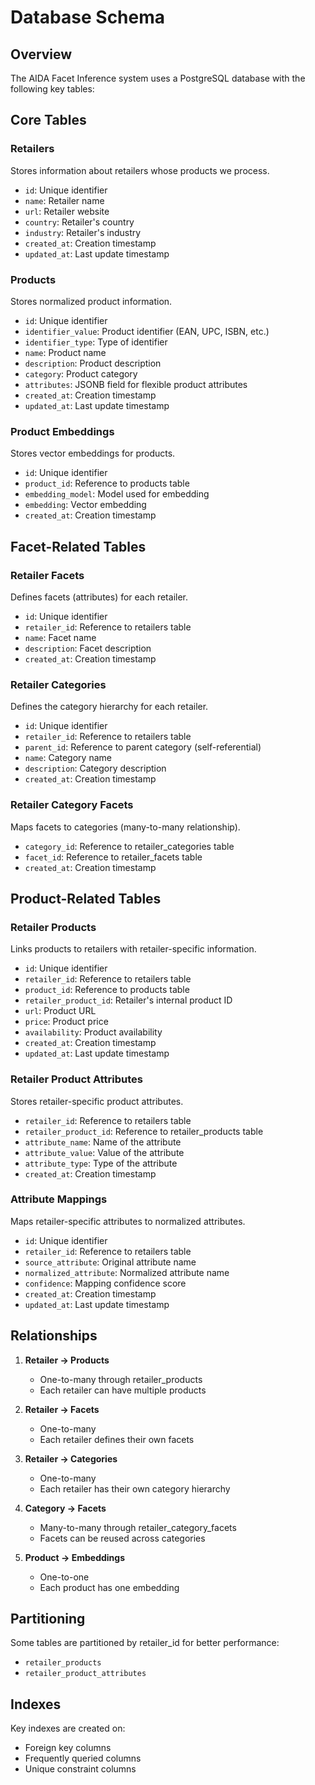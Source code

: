 # Database Schema

## Overview

The AIDA Facet Inference system uses a PostgreSQL database with the following key tables:

## Core Tables

### Retailers
Stores information about retailers whose products we process.
- `id`: Unique identifier
- `name`: Retailer name
- `url`: Retailer website
- `country`: Retailer's country
- `industry`: Retailer's industry
- `created_at`: Creation timestamp
- `updated_at`: Last update timestamp

### Products
Stores normalized product information.
- `id`: Unique identifier
- `identifier_value`: Product identifier (EAN, UPC, ISBN, etc.)
- `identifier_type`: Type of identifier
- `name`: Product name
- `description`: Product description
- `category`: Product category
- `attributes`: JSONB field for flexible product attributes
- `created_at`: Creation timestamp
- `updated_at`: Last update timestamp

### Product Embeddings
Stores vector embeddings for products.
- `id`: Unique identifier
- `product_id`: Reference to products table
- `embedding_model`: Model used for embedding
- `embedding`: Vector embedding
- `created_at`: Creation timestamp

## Facet-Related Tables

### Retailer Facets
Defines facets (attributes) for each retailer.
- `id`: Unique identifier
- `retailer_id`: Reference to retailers table
- `name`: Facet name
- `description`: Facet description
- `created_at`: Creation timestamp

### Retailer Categories
Defines the category hierarchy for each retailer.
- `id`: Unique identifier
- `retailer_id`: Reference to retailers table
- `parent_id`: Reference to parent category (self-referential)
- `name`: Category name
- `description`: Category description
- `created_at`: Creation timestamp

### Retailer Category Facets
Maps facets to categories (many-to-many relationship).
- `category_id`: Reference to retailer_categories table
- `facet_id`: Reference to retailer_facets table
- `created_at`: Creation timestamp

## Product-Related Tables

### Retailer Products
Links products to retailers with retailer-specific information.
- `id`: Unique identifier
- `retailer_id`: Reference to retailers table
- `product_id`: Reference to products table
- `retailer_product_id`: Retailer's internal product ID
- `url`: Product URL
- `price`: Product price
- `availability`: Product availability
- `created_at`: Creation timestamp
- `updated_at`: Last update timestamp

### Retailer Product Attributes
Stores retailer-specific product attributes.
- `retailer_id`: Reference to retailers table
- `retailer_product_id`: Reference to retailer_products table
- `attribute_name`: Name of the attribute
- `attribute_value`: Value of the attribute
- `attribute_type`: Type of the attribute
- `created_at`: Creation timestamp

### Attribute Mappings
Maps retailer-specific attributes to normalized attributes.
- `id`: Unique identifier
- `retailer_id`: Reference to retailers table
- `source_attribute`: Original attribute name
- `normalized_attribute`: Normalized attribute name
- `confidence`: Mapping confidence score
- `created_at`: Creation timestamp
- `updated_at`: Last update timestamp

## Relationships

1. **Retailer → Products**
   - One-to-many through retailer_products
   - Each retailer can have multiple products

2. **Retailer → Facets**
   - One-to-many
   - Each retailer defines their own facets

3. **Retailer → Categories**
   - One-to-many
   - Each retailer has their own category hierarchy

4. **Category → Facets**
   - Many-to-many through retailer_category_facets
   - Facets can be reused across categories

5. **Product → Embeddings**
   - One-to-one
   - Each product has one embedding

## Partitioning

Some tables are partitioned by retailer_id for better performance:
- `retailer_products`
- `retailer_product_attributes`

## Indexes

Key indexes are created on:
- Foreign key columns
- Frequently queried columns
- Unique constraint columns 